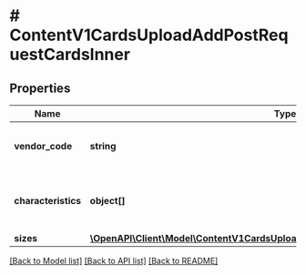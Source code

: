 # # ContentV1CardsUploadAddPostRequestCardsInner

## Properties

Name | Type | Description | Notes
------------ | ------------- | ------------- | -------------
**vendor_code** | **string** | Артикул новой НМ которую хотим создать в КТ | [optional]
**characteristics** | **object[]** | Массив характеристик, индивидуальный для каждой категории | [optional]
**sizes** | [**\OpenAPI\Client\Model\ContentV1CardsUploadAddPostRequestCardsInnerSizesInner[]**](ContentV1CardsUploadAddPostRequestCardsInnerSizesInner.md) |  | [optional]

[[Back to Model list]](../../README.md#models) [[Back to API list]](../../README.md#endpoints) [[Back to README]](../../README.md)

